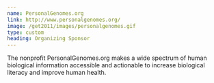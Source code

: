 ```yaml
---
name: PersonalGenomes.org
link: http://www.personalgenomes.org/
image: /get2011/images/personalgenomes.gif
type: custom
heading: Organizing Sponsor
---
```


The nonprofit PersonalGenomes.org makes a wide spectrum of human biological information accessible and actionable to increase biological literacy and improve human health.
